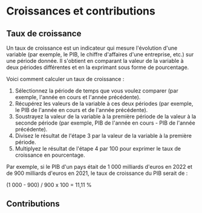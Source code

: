 # Croissances et contributions

## Taux de croissance

Un taux de croissance est un indicateur qui mesure l'évolution d'une variable (par exemple, le PIB, le chiffre d'affaires d'une entreprise, etc.) sur une période donnée. Il s'obtient en comparant la valeur de la variable à deux périodes différentes et en la exprimant sous forme de pourcentage.

Voici comment calculer un taux de croissance :

1. Sélectionnez la période de temps que vous voulez comparer (par exemple, l'année en cours et l'année précédente).
2. Récupérez les valeurs de la variable à ces deux périodes (par exemple, le PIB de l'année en cours et de l'année précédente).
3. Soustrayez la valeur de la variable à la première période de la valeur à la seconde période (par exemple, PIB de l'année en cours - PIB de l'année précédente).
4. Divisez le résultat de l'étape 3 par la valeur de la variable à la première période.
5. Multiplyez le résultat de l'étape 4 par 100 pour exprimer le taux de croissance en pourcentage.

Par exemple, si le PIB d'un pays était de 1 000 milliards d'euros en 2022 et de 900 milliards d'euros en 2021, le taux de croissance du PIB serait de :

(1 000 - 900) / 900 x 100 = 11,11 %

## Contributions
